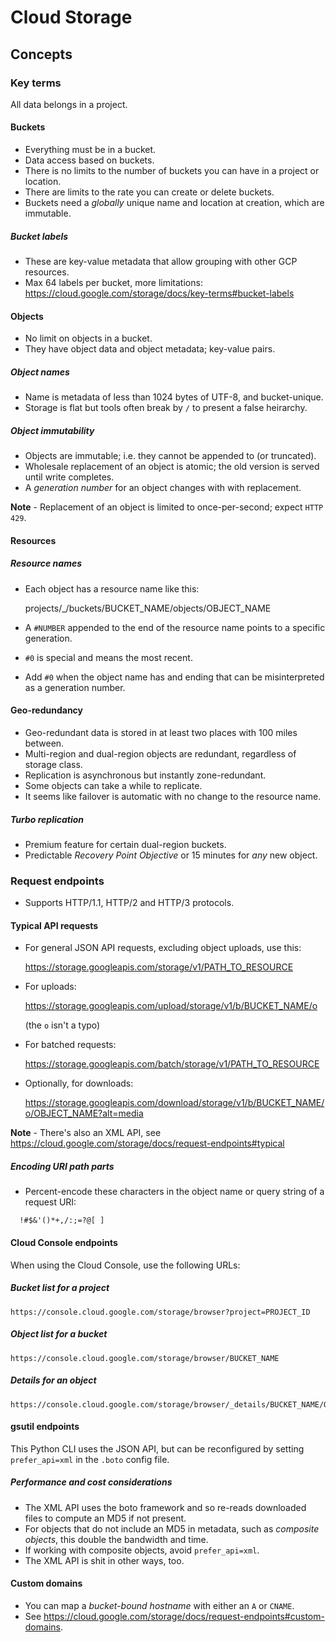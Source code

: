 # Cloud Storage

## Concepts

### Key terms

All data belongs in a project.

#### Buckets

- Everything must be in a bucket.
- Data access based on buckets.
- There is no limits to the number of buckets you can have in a project or location.
- There are limits to the rate you can create or delete buckets.
- Buckets need a _globally_ unique name and location at creation, which are immutable.

##### Bucket labels

- These are key-value metadata that allow grouping with other GCP resources.
- Max 64 labels per bucket, more limitations: https://cloud.google.com/storage/docs/key-terms#bucket-labels

#### Objects

- No limit on objects in a bucket.
- They have object data and object metadata; key-value pairs.

##### Object names

- Name is metadata of less than 1024 bytes of UTF-8, and bucket-unique.
- Storage is flat but tools often break by `/` to present a false heirarchy.

##### Object immutability

- Objects are immutable; i.e. they cannot be appended to (or truncated).
- Wholesale replacement of an object is atomic; the old version is served until write completes.
- A _generation number_ for an object changes with with replacement.

**Note** - Replacement of an object is limited to once-per-second; expect `HTTP 429`.

#### Resources

##### Resource names

- Each object has a resource name like this:

    projects/_/buckets/BUCKET_NAME/objects/OBJECT_NAME

- A `#NUMBER` appended to the end of the resource name points to a specific generation.
- `#0` is special and means the most recent.
- Add `#0` when the object name has and ending that can be misinterpreted as a generation number.

#### Geo-redundancy

- Geo-redundant data is stored in at least two places with 100 miles between.
- Multi-region and dual-region objects are redundant, regardless of storage class.
- Replication is asynchronous but instantly zone-redundant.
- Some objects can take a while to replicate.
- It seems like failover is automatic with no change to the resource name.

##### Turbo replication

- Premium feature for certain dual-region buckets.
- Predictable _Recovery Point Objective_ or 15 minutes for _any_ new object.

### Request endpoints

- Supports HTTP/1.1, HTTP/2 and HTTP/3 protocols.

#### Typical API requests

- For general JSON API requests, excluding object uploads, use this:

    https://storage.googleapis.com/storage/v1/PATH_TO_RESOURCE

- For uploads:

    https://storage.googleapis.com/upload/storage/v1/b/BUCKET_NAME/o

    (the `o` isn't a typo)

- For batched requests:

    https://storage.googleapis.com/batch/storage/v1/PATH_TO_RESOURCE

- Optionally, for downloads:

    https://storage.googleapis.com/download/storage/v1/b/BUCKET_NAME/o/OBJECT_NAME?alt=media

**Note** - There's also an XML API, see https://cloud.google.com/storage/docs/request-endpoints#typical

##### Encoding URI path parts

- Percent-encode these characters in the object name or query string of a request URI:

```
  !#$&'()*+,/:;=?@[ ]
```

#### Cloud Console endpoints

When using the Cloud Console, use the following URLs:

##### Bucket list for a project

    https://console.cloud.google.com/storage/browser?project=PROJECT_ID

##### Object list for a bucket

    https://console.cloud.google.com/storage/browser/BUCKET_NAME
   
##### Details for an object

    https://console.cloud.google.com/storage/browser/_details/BUCKET_NAME/OBJECT_NAME

#### gsutil endpoints

This Python CLI uses the JSON API, but can be reconfigured by setting `prefer_api=xml` in the `.boto` config file.

##### Performance and cost considerations

- The XML API uses the boto framework and so re-reads downloaded files to compute an MD5 if not present.
- For objects that do not include an MD5 in metadata, such as _composite objects_, this double the bandwidth and time.
- If working with composite objects, avoid `prefer_api=xml`.
- The XML API is shit in other ways, too.

#### Custom domains

- You can map a _bucket-bound hostname_ with either an `A` or `CNAME`.
- See https://cloud.google.com/storage/docs/request-endpoints#custom-domains.


